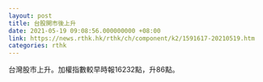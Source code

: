 ```yaml
---
layout: post
title: 台股開市後上升
date: 2021-05-19 09:08:56.000000000 +08:00
link: https://news.rthk.hk/rthk/ch/component/k2/1591617-20210519.htm
categories: rthk
---
```


台灣股市上升。加權指數較早時報16232點，升86點。
